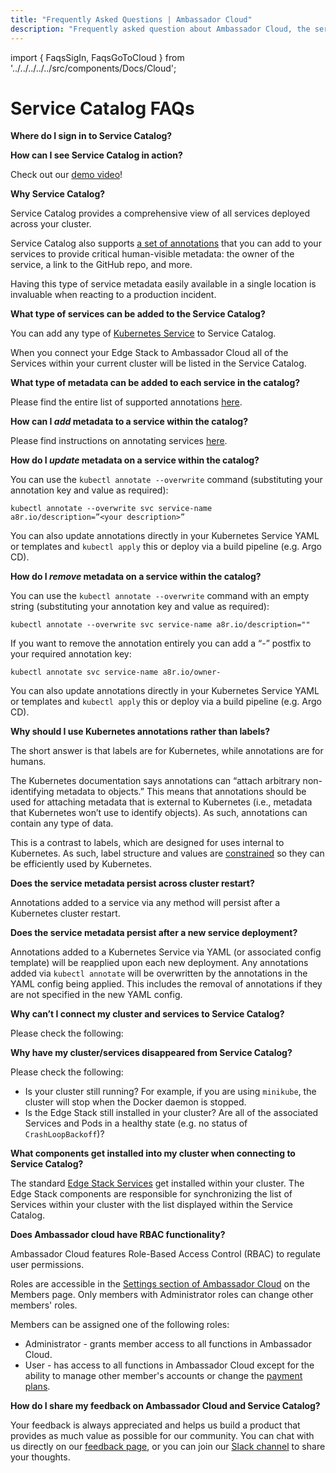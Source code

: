 ```yaml
---
title: "Frequently Asked Questions | Ambassador Cloud"
description: "Frequently asked question about Ambassador Cloud, the service catalog, and more."
---
```

import { FaqsSigIn, FaqsGoToCloud } from '../../../../../src/components/Docs/Cloud';

# Service Catalog FAQs

**Where do I sign in to Service Catalog?**

<FaqsSigIn />

**How can I see Service Catalog in action?**

Check out our [demo video](https://youtu.be/oUj6aWqP7jU)!

**Why Service Catalog?**

Service Catalog provides a comprehensive view of all services deployed across your cluster.

Service Catalog also supports [a set of annotations](/docs/cloud/latest/service-catalog/concepts/annotating) that you can add to your services to provide critical human-visible metadata: the owner of the service, a link to the GitHub repo, and more.

Having this type of service metadata easily available in a single location is invaluable when reacting to a production incident.

**What type of services can be added to the Service Catalog?**

You can add any type of [Kubernetes Service](https://kubernetes.io/docs/concepts/services-networking/service/) to Service Catalog. 

When you connect your Edge Stack to Ambassador Cloud all of the Services within your current cluster will be listed in the Service Catalog.

**What type of metadata can be added to each service in the catalog?**

Please find the entire list of supported annotations [here](/docs/cloud/latest/service-catalog/concepts/annotating).

**How can I *add* metadata to a service within the catalog?**

Please find instructions on annotating services [here](/docs/cloud/latest/service-catalog/concepts/annotating).

**How do I *update* metadata on a service within the catalog?**

You can use the `kubectl annotate --overwrite` command (substituting your annotation key and value as required):

`kubectl annotate --overwrite svc service-name a8r.io/description=”<your description>”`

You can also update annotations directly in your Kubernetes Service YAML or templates and `kubectl apply` this or deploy via a build pipeline (e.g. Argo CD).

**How do I *remove* metadata on a service within the catalog?**

You can use the `kubectl annotate --overwrite` command with an empty string (substituting your annotation key and value as required):

`kubectl annotate --overwrite svc service-name a8r.io/description=""`

If you want to remove the annotation entirely you can add a “-” postfix to your required annotation key:

`kubectl annotate svc service-name a8r.io/owner-`

You can also update annotations directly in your Kubernetes Service YAML or templates and `kubectl apply` this or deploy via a build pipeline (e.g. Argo CD).

**Why should I use Kubernetes annotations rather than labels?**

The short answer is that labels are for Kubernetes, while annotations are for humans.

The Kubernetes documentation says annotations can “attach arbitrary non-identifying metadata to objects.” This means that annotations should be used for attaching metadata that is external to Kubernetes (i.e., metadata that Kubernetes won’t use to identify objects). As such, annotations can contain any type of data. 

This is a contrast to labels, which are designed for uses internal to Kubernetes. As such, label structure and values are [constrained](https://kubernetes.io/docs/concepts/overview/working-with-objects/labels/#syntax-and-character-set) so they can be efficiently used by Kubernetes.

**Does the service metadata persist across cluster restart?**

Annotations added to a service via any method will persist after a Kubernetes cluster restart. 

**Does the service metadata persist after a new service deployment?**

Annotations added to a Kubernetes Service via YAML (or associated config template) will be reapplied upon each new deployment. Any annotations added via `kubectl annotate` will be overwritten by the annotations in the YAML config being applied. This includes the removal of annotations if they are not specified in the new YAML config.


**Why can’t I connect my cluster and services to Service Catalog?**

Please check the following:

<FaqsGoToCloud />

**Why have my cluster/services disappeared from Service Catalog?**

Please check the following:

* Is your cluster still running? For example, if you are using `minikube`, the cluster will stop when the Docker daemon is stopped.
* Is the Edge Stack still installed in your cluster? Are all of the associated Services and Pods in a healthy state (e.g. no status of `CrashLoopBackoff`)?

**What components get installed into my cluster when connecting to Service Catalog?**

The standard [Edge Stack Services](../../../../edge-stack/1.13/topics/install/) get installed within your cluster. The Edge Stack components are responsible for synchronizing the list of Services within your cluster with the list displayed within the Service Catalog.

**Does Ambassador cloud have RBAC functionality?**

Ambassador Cloud features Role-Based Access Control (RBAC) to regulate user permissions.

Roles are accessible in the [Settings section of Ambassador Cloud](https://app.getambassador.io/cloud/settings) on the Members page. Only members with Administrator roles can change other members' roles.

Members can be assigned one of the following roles:
* Administrator - grants member access to all functions in Ambassador Cloud.
* User - has access to all functions in Ambassador Cloud except for the ability to manage other member's accounts or change the [payment plans](https://www.getambassador.io/editions/).

**How do I share my feedback on Ambassador Cloud and Service Catalog?**

Your feedback is always appreciated and helps us build a product that provides as much value as possible for our community. You can chat with us directly on our [feedback page](../../../../../feedback), or you can join our [Slack channel](http://a8r.io/slack) to share your thoughts.


